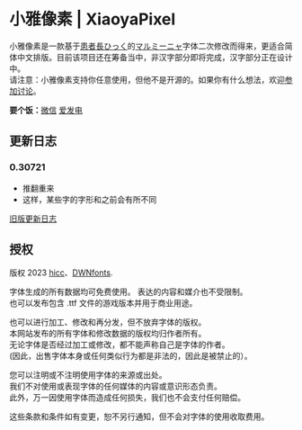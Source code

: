 # 小雅像素 | XiaoyaPixel
小雅像素是一款基于[患者長ひっく](https://00ff.booth.pm/)的[マルミーニャ](https://00ff.booth.pm/items/4927023)字体二次修改而得来，更适合简体中文排版。目前该项目还在筹备当中，非汉字部分即将完成，汉字部分正在设计中。  
请注意：小雅像素支持你任意使用，但他不是开源的。如果你有什么想法，欢迎[参加讨论](https://github.com/DWNfonts/XiaoyaPixel/discussions)。

**要个饭：**[微信](https://github.com/DWNfonts/MuzaiPixel/blob/main/docs/WeChatPay.png) [爱发电](https://afdian.net/@DWNfonts)
## 更新日志
### 0.30721
* 推翻重来
* 这样，某些字的字形和之前会有所不同


[旧版更新日志](CHANGELOG.md)
## 授权
版权 2023 [hicc](https://hicchicc.github.io/00ff)、[DWNfonts](https://github.com/DWNfonts).

字体生成的所有数据均可免费使用。 表达的内容和媒介也不受限制。  
也可以发布包含 .ttf 文件的游戏版本并用于商业用途。

也可以进行加工、修改和再分发，但不放弃字体的版权。  
本网站发布的所有字体和修改数据的版权均归作者所有。  
无论字体是否经过加工或修改，都不能声称自己是字体的作者。  
(因此，出售字体本身或任何类似行为都是非法的，因此是被禁止的）。

您可以注明或不注明使用字体的来源或出处。  
我们不对使用或表现字体的任何媒体的内容或意识形态负责。  
此外，万一因使用字体而造成任何损失，我们也不会支付任何赔偿。

这些条款和条件如有变更，恕不另行通知，但不会对字体的使用收取费用。
